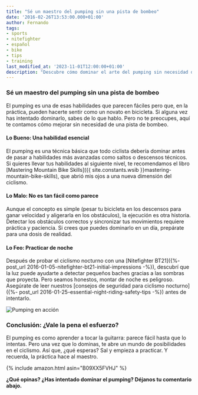 ```yaml
---
title: "Sé un maestro del pumping sin una pista de bombeo"
date: '2016-02-26T13:53:00.000+01:00'
author: Fernando
tags:
- sports
- nitefighter
- español
- bike
- tips
- training
last_modified_at: '2023-11-01T12:00:00+01:00'
description: "Descubre cómo dominar el arte del pumping sin necesidad de una pista de bombeo. ¿Es realmente tan fácil como parece? Spoiler: no lo es."
---
```


### Sé un maestro del pumping sin una pista de bombeo

El pumping es una de esas habilidades que parecen fáciles pero que, en la práctica, pueden hacerte sentir como un novato en bicicleta. Si alguna vez has intentado dominarlo, sabes de lo que hablo. Pero no te preocupes, aquí te contamos cómo mejorar sin necesidad de una pista de bombeo.

#### Lo Bueno: Una habilidad esencial

El pumping es una técnica básica que todo ciclista debería dominar antes de pasar a habilidades más avanzadas como saltos o descensos técnicos. Si quieres llevar tus habilidades al siguiente nivel, te recomendamos el libro [Mastering Mountain Bike Skills]({{ site.constants.wsib }}mastering-mountain-bike-skills), que abrió mis ojos a una nueva dimensión del ciclismo.

#### Lo Malo: No es tan fácil como parece

Aunque el concepto es simple (pesar tu bicicleta en los descensos para ganar velocidad y aligerarla en los obstáculos), la ejecución es otra historia. Detectar los obstáculos correctos y sincronizar tus movimientos requiere práctica y paciencia. Si crees que puedes dominarlo en un día, prepárate para una dosis de realidad.

#### Lo Feo: Practicar de noche

Después de probar el ciclismo nocturno con una [Nitefighter BT21]({%- post_url 2016-01-05-nitefighter-bt21-initial-impressions -%}), descubrí que la luz puede ayudarte a detectar pequeños baches gracias a las sombras que proyecta. Pero seamos honestos, montar de noche es peligroso. Asegúrate de leer nuestros [consejos de seguridad para ciclismo nocturno]({%- post_url 2016-01-25-essential-night-riding-safety-tips -%}) antes de intentarlo.

![Pumping en acción](https://1.bp.blogspot.com/-CJjr1YTzy6I/VtBHWVIzg7I/AAAAAAAAAus/Jl0991E1JZA/s320/600_337630682%255B1%255D.jpeg)

### Conclusión: ¿Vale la pena el esfuerzo?

El pumping es como aprender a tocar la guitarra: parece fácil hasta que lo intentas. Pero una vez que lo dominas, te abre un mundo de posibilidades en el ciclismo. Así que, ¿qué esperas? Sal y empieza a practicar. Y recuerda, la práctica hace al maestro.

{% include amazon.html asin="B09XX5FVHJ" %}

**¿Qué opinas? ¿Has intentado dominar el pumping? Déjanos tu comentario abajo.**
